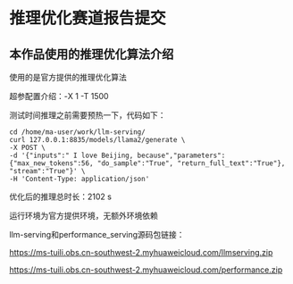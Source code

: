 # 推理优化赛道报告提交


## 本作品使用的推理优化算法介绍

使用的是官方提供的推理优化算法

超参配置介绍：-X  1 -T 1500

测试时间推理之前需要预热一下，代码如下：

```
cd /home/ma-user/work/llm-serving/
curl 127.0.0.1:8835/models/llama2/generate \
-X POST \
-d '{"inputs":" I love Beijing, because","parameters":{"max_new_tokens":56, "do_sample":"True", "return_full_text":"True"}, "stream":"True"}' \
-H 'Content-Type: application/json'

```
   
优化后的推理总时长：2102 s
   
运行环境为官方提供环境，无额外环境依赖
   
llm-serving和performance_serving源码包链接：

https://ms-tuili.obs.cn-southwest-2.myhuaweicloud.com/llmserving.zip

https://ms-tuili.obs.cn-southwest-2.myhuaweicloud.com/performance.zip

